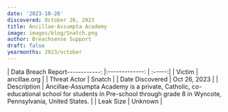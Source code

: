 ```yaml
---
date: '2023-10-26'
discovered: October 26, 2023
title: Ancillae-Assumpta Academy
image: images/blog/Snatch.png
author: Breachsense Support
draft: false
yearmonths: 2023/october
---
```


| Data Breach Report------------:     |:-------------:    | :-----:|
| Victim      | ancillae.org      | 
| Threat Actor      | Snatch      | 
| Date Discovered      | Oct 26, 2023      | 
| Description      | Ancillae-Assumpta Academy is a private, Catholic, co-educational school for students in Pre-school through grade 8 in Wyncote, Pennsylvania, United States.      | 
| Leak Size      | Unknown      | 

